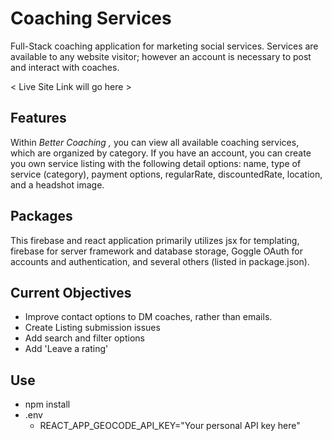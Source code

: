 # Coaching Services

Full-Stack coaching application for marketing social services. Services are available to any website visitor; however an account is necessary to post and interact with coaches.

< Live Site Link will go here >

## Features

Within *Better Coaching ,* you can view all available coaching services, which are organized by category. If you have an account, you can create you own service listing with the following detail options: name, type of service (category), payment options, regularRate, discountedRate, location, and a headshot image.

## Packages

This firebase and react application primarily utilizes jsx for templating, firebase for server framework and database storage, Goggle OAuth for accounts and authentication, and several others (listed in package.json).

## Current Objectives

* Improve contact options to DM coaches, rather than emails.
* Create Listing submission issues
* Add search and filter options
* Add 'Leave a rating'

## Use

* npm install
* .env
  * REACT_APP_GEOCODE_API_KEY="Your personal API key here"
